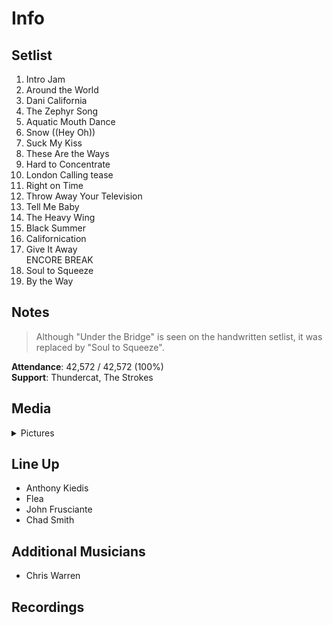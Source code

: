 # Info

## Setlist

1. Intro Jam
2. Around the World
3. Dani California
4. The Zephyr Song
5. Aquatic Mouth Dance
6. Snow ((Hey Oh))
7. Suck My Kiss
8. These Are the Ways
9. Hard to Concentrate
10. London Calling tease
11. Right on Time
12. Throw Away Your Television
13. Tell Me Baby
14. The Heavy Wing
15. Black Summer
16. Californication
17. Give It Away
<br>ENCORE BREAK
18. Soul to Squeeze
19. By the Way

## Notes

> Although "Under the Bridge" is seen on the handwritten setlist, it was replaced by "Soul to Squeeze".

**Attendance**: 42,572 / 42,572 (100%)
<br>
**Support**: Thundercat, The Strokes

## Media 

<details>
  <summary>Pictures</summary>
  <!--<img alt="Setlist" title="Setlist" src="_.jpg" height="200" />-->
</details>

## Line Up

* Anthony Kiedis
* Flea
* John Frusciante
* Chad Smith

## Additional Musicians

* Chris Warren

## Recordings
